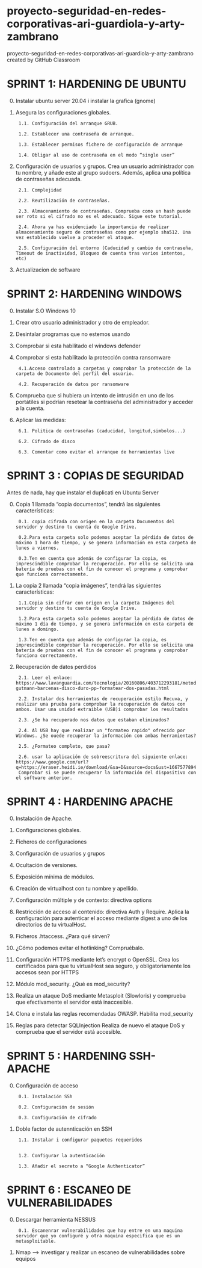 # proyecto-seguridad-en-redes-corporativas-ari-guardiola-y-arty-zambrano
proyecto-seguridad-en-redes-corporativas-ari-guardiola-y-arty-zambrano created by GitHub Classroom

# SPRINT 1: HARDENING DE UBUNTU
0. Instalar ubuntu server 20.04 i instalar la grafica (gnome)
1. Asegura las configuraciones globales.

        1.1. Configuración del arranque GRUB.

        1.2. Establecer una contraseña de arranque.

        1.3. Establecer permisos fichero de configuración de arranque

        1.4. Obligar al uso de contraseña en el modo “single user”

2. Configuración de usuarios y grupos. Crea un usuario administrador con tu nombre, y añade este al grupo sudoers. Además, aplica  una política de contraseñas adecuada. 

        2.1. Complejidad

        2.2. Reutilización de contraseñas.

        2.3. Almacenamiento de contraseñas. Comprueba como un hash puede ser roto si el cifrado no es el adecuado. Sigue este tutorial.

        2.4. Ahora ya has evidenciado la importancia de realizar almacenamiento seguro de contraseñas como por ejemplo sha512. Una vez establecido vuelve a proceder el ataque.

        2.5. Configuración del entorno (Caducidad y cambio de contraseña, Timeout de inactividad, Bloqueo de cuenta tras varios intentos, etc)
  
3. Actualizacion de software

# SPRINT 2: HARDENING WINDOWS
0. Instalar S.O Windows 10
1. Crear otro usuario administrador y otro de empleador.
2. Desintalar programas que no estemos usando
3. Comprobar si esta habilitado el windows defender
4. Comprobar si esta habilitado la protección contra ransomware

        4.1.Acceso controlado a carpetas y comprobar la protección de la carpeta de Documento del perfil del usuario.
        
        4.2. Recuperación de datos por ransomware
        
5. Comprueba que si hubiera un intento de intrusión en uno de los portátiles si podrían resetear la contraseña del administrador y acceder a la cuenta.
6. Aplicar las medidas:

        6.1. Politica de contraseñas (caducidad, longitud,simbolos...)
        
        6.2. Cifrado de disco
     
        6.3. Comentar como evitar el arranque de herramientas live

# SPRINT 3 : COPIAS DE SEGURIDAD
Antes de nada, hay que instalar el duplicati en Ubuntu Server

0. Copia 1 llamada “copia documentos”, tendrá las siguientes características:

        0.1. copia cifrada con origen en la carpeta Documentos del servidor y destino tu cuenta de Google Drive. 
  
        0.2.Para esta carpeta solo podemos aceptar la pérdida de datos de máximo 1 hora de tiempo, y se genera información en esta carpeta de lunes a viernes. 
        
        0.3.Ten en cuenta que además de configurar la copia, es imprescindible comprobar la recuperación. Por ello se solicita una batería de pruebas con el fin de conocer el programa y comprobar que funciona correctamente.

1. La copia 2 llamada “copia imágenes”, tendrá las siguientes características:

        1.1.Copia sin cifrar con origen en la carpeta Imágenes del servidor y destino tu cuenta de Google Drive. 

        1.2.Para esta carpeta solo podemos aceptar la pérdida de datos de máximo 1 día de tiempo, y se genera información en esta carpeta de lunes a domingo.
 
        1.3.Ten en cuenta que además de configurar la copia, es imprescindible comprobar la recuperación. Por ello se solicita una batería de pruebas con el fin de conocer el programa y comprobar funciona correctamente.

2. Recuperación de datos perdidos

        2.1. Leer el enlace: https://www.lavanguardia.com/tecnologia/20160806/403712293181/metodo-gutmann-barcenas-disco-duro-pp-formatear-dos-pasadas.html 

        2.2. Instalar dos herramientas de recuperación estilo Recuva, y realizar una prueba para comprobar la recuperación de datos con ambos. Usar una unidad extraible (USB)i comprobar los resultados

        2.3. ¿Se ha recuperado nos datos que estaban eliminados?

        2.4. Al USB hay que realizar un "formateo rapido" ofrecido por Windows. ¿Se ouede recuperar la información con ambas herramientas?

        2.5. ¿Formateo completo, que pasa?
        
        2.6. usar la aplicación de sobreescritura del siguiente enlace: https://www.google.com/url?q=https://eraser.heidi.ie/download/&sa=D&source=docs&ust=1667577894709242&usg=AOvVaw14FjCC0DtC9Eth2JxBSUw5 
        Comprobar si se puede recuperar la información del dispositivo con el software anterior.
        
# SPRINT 4 : HARDENING APACHE

0. Instalación de Apache.

1. Configuraciones globales.

2. Ficheros de configuraciones

3. Configuración de usuarios y grupos

4. Ocultación de versiones. 

5. Exposición mínima de módulos.

6. Creación de virtualhost con tu nombre y apellido.

7. Configuración múltiple y de contexto: directiva options

8. Restricción de acceso al contenido: directiva Auth y Require. Aplica la configuración para autenticar el acceso mediante digest a uno de los directorios de tu virtualHost.

9. Ficheros .htaccess. ¿Para qué sirven?

10. ¿Cómo podemos evitar el hotlinking? Compruébalo.

11. Configuración HTTPS mediante let’s encrypt o OpenSSL. Crea los certificados para que tu virtualHost sea seguro, y obligatoriamente los accesos sean por HTTPS

12. Módulo mod_security. ¿Qué es mod_security?

13. Realiza un ataque DoS mediante Metasploit (Slowloris) y comprueba que efectivamente el servidor está inaccesible.

14. Clona e instala las reglas recomendadas OWASP. Habilita mod_security

15. Reglas para detectar SQLInjection
Realiza de nuevo el ataque DoS y comprueba que el servidor está accesible.

# SPRINT 5 : HARDENING SSH-APACHE

0. Configuración de acceso

        0.1. Instalación SSh
        
        0.2. Configuración de sesión
        
        0.3. Configuración de cifrado

1. Doble factor de autennticación en SSH

        1.1. Instalar i configurar paquetes requeridos


        1.2. Configurar la autenticación

        1.3. Añadir el secreto a “Google Authenticator”

# SPRINT 6 : ESCANEO DE VULNERABILIDADES

0. Descargar herramienta NESSUS

        0.1. Escanenrar vulnerabilidades que hay entre en una maquina servidor que yo configuré y otra maquina especifica que es un metasploitable.

1. Nmap --> investigar y realizar un escaneo de vulnerabilidades sobre equipos
